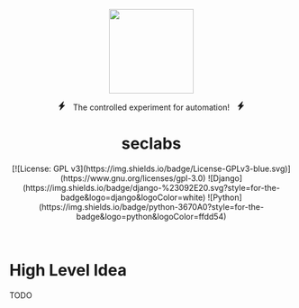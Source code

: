 <p align='center'>
  <img src='https://github.com/santakis/blob/dev/seclabs/seclabs/dashboard/static/dashboard/img/seclabs-big.png?raw=true' width=150 />
</p>

<p align='center'>
<svg xmlns="http://www.w3.org/2000/svg" width="16" height="16" fill="currentColor" class="bi bi-lightning-charge-fill" viewBox="0 0 16 16">
    <path d="M11.251.068a.5.5 0 0 1 .227.58L9.677 6.5H13a.5.5 0 0 1 .364.843l-8 8.5a.5.5 0 0 1-.842-.49L6.323 9.5H3a.5.5 0 0 1-.364-.843l8-8.5a.5.5 0 0 1 .615-.09z"></path>
</svg>
&nbsp; The controlled experiment for automation! &nbsp;
<svg xmlns="http://www.w3.org/2000/svg" width="16" height="16" fill="currentColor" class="bi bi-lightning-charge-fill" viewBox="0 0 16 16">
    <path d="M11.251.068a.5.5 0 0 1 .227.58L9.677 6.5H13a.5.5 0 0 1 .364.843l-8 8.5a.5.5 0 0 1-.842-.49L6.323 9.5H3a.5.5 0 0 1-.364-.843l8-8.5a.5.5 0 0 1 .615-.09z"></path>
</svg>
</p>

<h1 align='center'>
  seclabs
</h1>

<p align='center'>
  [![License: GPL v3](https://img.shields.io/badge/License-GPLv3-blue.svg)](https://www.gnu.org/licenses/gpl-3.0)
  ![Django](https://img.shields.io/badge/django-%23092E20.svg?style=for-the-badge&logo=django&logoColor=white)
  ![Python](https://img.shields.io/badge/python-3670A0?style=for-the-badge&logo=python&logoColor=ffdd54)
</p>

<br />

# High Level Idea

TODO


